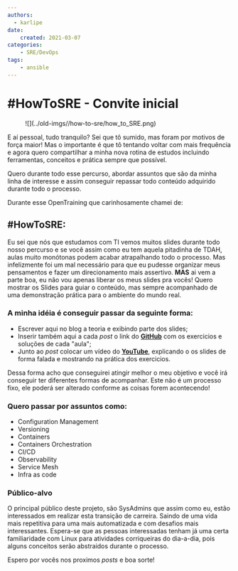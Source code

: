```yaml
---
authors:
  - karlipe
date:
    created: 2021-03-07
categories:
    - SRE/DevOps
tags:
    - ansible
---
```


# **#HowToSRE - Convite inicial**

<figure markdown="span">
  ![](../old-imgs//how-to-sre/how_to_SRE.png)
</figure>

E aí pessoal, tudo tranquilo? Sei que tô sumido, mas foram por motivos de força maior! Mas o importante é que tô tentando voltar com mais frequência e agora quero compartilhar a minha nova rotina de estudos incluindo ferramentas, conceitos e prática sempre que possível.

Quero durante todo esse percurso, abordar assuntos que são da minha linha de interesse e assim conseguir repassar todo conteúdo adquirido durante todo o processo.

Durante esse OpenTraining que carinhosamente chamei de:

<!-- more -->

## #HowToSRE:
Eu sei que nós que estudamos com TI vemos muitos slides durante todo nosso percurso e se você assim como eu tem aquela pitadinha de TDAH, aulas muito monótonas podem acabar atrapalhando todo o processo. Mas infelizmente foi um mal necessário para que eu pudesse organizar meus pensamentos e fazer um direcionamento mais assertivo. **MAS** ai vem a parte boa, eu não vou apenas liberar os meus slides pra vocês! Quero mostrar os Slides para guiar o conteúdo, mas sempre acompanhado de uma demonstração prática para o ambiente do mundo real.

### A minha idéia é conseguir passar da seguinte forma:
- Escrever aqui no blog a teoria e exibindo parte dos slides;
- Inserir também aqui a cada *post* o link do [**GitHub**](https://github.com/karlipegomes) com os exercicios e soluções de cada "aula";
- Junto ao *post* colocar um vídeo do [**YouTube**](https://www.youtube.com/channel/UCoDjYdfYwyd8CO_BpJ47icw), explicando o os slides de forma falada e mostrando na prática dos exercicios.


Dessa forma acho que conseguirei atingir melhor o meu objetivo e você irá conseguir ter diferentes formas de acompanhar. Este não é um processo fixo, ele poderá ser alterado conforme as coisas forem acontecendo!

### Quero passar por assuntos como:

* Configuration Management
* Versioning
* Containers
* Containers Orchestration
* CI/CD
* Observability
* Service Mesh
* Infra as code

### Público-alvo
O principal público deste projeto, são SysAdmins que assim como eu, estão interessados em realizar esta transição de carreira. Saindo de uma vida mais repetitiva para uma mais automatizada e com desafios mais interessantes. Espera-se que as pessoas interessadas tenham já uma certa familiaridade com Linux para atividades corriqueiras do dia-a-dia, pois alguns conceitos serão abstraidos durante o processo.

Espero por vocês nos proximos *posts* e boa sorte!